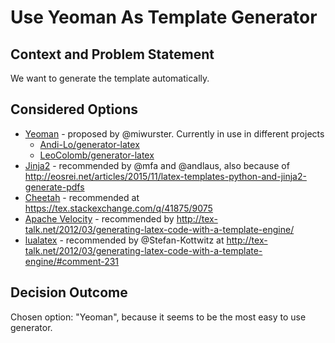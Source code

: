 # Use Yeoman As Template Generator

## Context and Problem Statement

We want to generate the template automatically.

## Considered Options

- [Yeoman](https://yeoman.io/) - proposed by @miwurster. Currently in use in different projects
  - [Andi-Lo/generator-latex](https://github.com/Andi-Lo/generator-latex)
  - [LeoColomb/generator-latex](https://github.com/LeoColomb/generator-latex)
- [Jinja2](http://jinja.pocoo.org/) - recommended by @mfa and @andlaus, also because of <http://eosrei.net/articles/2015/11/latex-templates-python-and-jinja2-generate-pdfs>
- [Cheetah](http://cheetahtemplate.org/) - recommended at <https://tex.stackexchange.com/q/41875/9075>
- [Apache Velocity](http://velocity.apache.org/) - recommended by <http://tex-talk.net/2012/03/generating-latex-code-with-a-template-engine/>
- [lualatex](https://en.wikipedia.org/wiki/LuaTeX) - recommended by @Stefan-Kottwitz at <http://tex-talk.net/2012/03/generating-latex-code-with-a-template-engine/#comment-231>

## Decision Outcome

Chosen option: "Yeoman", because it seems to be the most easy to use generator.
